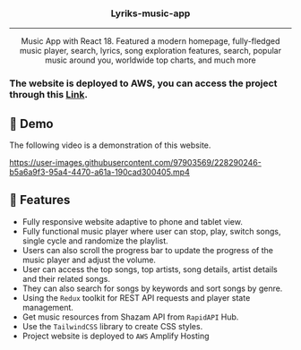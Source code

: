 <h3 align="center">Lyriks-music-app</h3>

---

<p align="center">Music App with React 18. Featured a modern homepage, fully-fledged music player, search, lyrics, song exploration features, search, popular music around you, worldwide top charts, and much more
    <br> 
</p>

### The website is deployed to AWS, you can access the project through this [Link](https://master.d2nmkiw2gegdss.amplifyapp.com/).  

## 🏁 Demo
The following video is a demonstration of this website.

https://user-images.githubusercontent.com/97903569/228290246-b5a6a9f3-95a4-4470-a61a-190cad300405.mp4

## 🎈 Features
- Fully responsive website adaptive to phone and tablet view.
- Fully functional music player where user can stop, play, switch songs, single cycle and randomize the playlist.
- Users can also scroll the progress bar to update the progress of the music player and adjust the volume.
- User can access the top songs, top artists, song details, artist details and their related songs. 
- They can also search for songs by keywords and sort songs by genre.
- Using the `Redux` toolkit for REST API requests and player state management.
- Get music resources from Shazam API from `RapidAPI` Hub.
- Use the `TailwindCSS` library to create CSS styles.
- Project website is deployed to `AWS` Amplify Hosting
